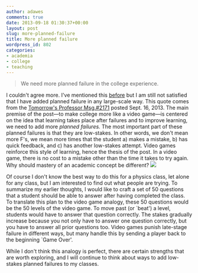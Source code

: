 ```yaml
---
author: adawes
comments: true
date: 2013-09-18 01:30:37+00:00
layout: post
slug: more-planned-failure
title: More planned failure
wordpress_id: 802
categories:
- academia
- college
- teaching
---
```


<blockquote>We need more planned failure in the college experience.</blockquote>


I couldn't agree more. I've mentioned this [before](http://dawes.wordpress.com/2010/12/27/teaching-toward-mastery/) but I am still not satisfied that I have added planned failure in any large-scale way. This quote comes from the [Tomorrow's Professor Msg.#2171](http://cgi.stanford.edu/~dept-ctl/cgi-bin/tomprof/posting.php?ID=2171) posted Sept. 16, 2013. The main premise of the post—to make college more like a video game—is centered on the idea that learning takes place after failures and to improve learning, we need to add more _planned failures._ The most important part of these planned failures is that they are low-stakes. In other words, we don't mean more F's, we mean more times that the student a) makes a mistake, b) has quick feedback, and c) has another low-stakes attempt. Video games reinforce this style of learning, hence the thesis of the post. In a video game, there is no cost to a mistake other than the time it takes to try again. Why should mastery of an academic concept be different? ![](http://www.bitloaders.com/wp-content/uploads/2013/01/game-over.jpg)

<!-- more -->Of course I don't know the best way to do this for a physics class, let alone for any class, but I am interested to find out what people are trying. To summarize my earlier thoughts, I would like to craft a set of 50 questions that a student should be able to answer after having completed the class. To translate this plan to the video game analogy, these 50 questions would be the 50 levels of the video game. To move past (or `beat') a level, students would have to answer that question correctly. The stakes gradually increase because you not only have to answer one question correctly, but you have to answer all prior questions too. Video games punish late-stage failure in different ways, but many handle this by sending a player back to the beginning `Game Over'.

While I don't think this analogy is perfect, there are certain strengths that are worth exploring, and I will continue to think about ways to add low-stakes planned failures to my classes.
